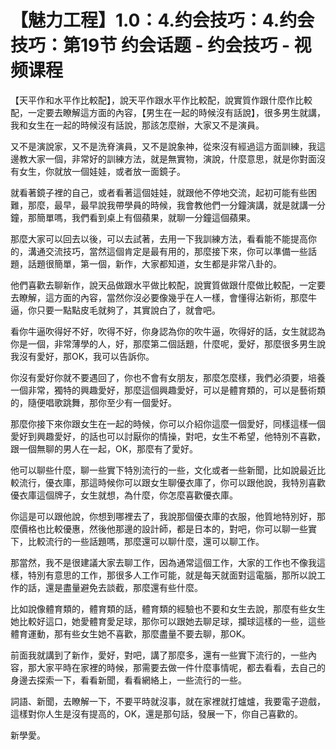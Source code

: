 # 【魅力工程】1.0：4.约会技巧：4.约会技巧：第19节 约会话题 - 约会技巧 - 视频课程

【天平作和水平作比較配】，說天平作跟水平作比較配，說實質作跟什麼作比較配，一定要去瞭解這方面的內容，【男生在一起的時候沒有話說】，很多男生就講，我和女生在一起的時候沒有話說，那該怎麼辦，大家又不是演員。

又不是演說家，又不是洗脊演員，又不是說象神，從來沒有經過這方面訓練，我這邊教大家一個，非常好的訓練方法，就是無實物，演說，什麼意思，就是你對面沒有女生，你就放一個娃娃，或者放一面鏡子。

就看著鏡子裡的自己，或者看著這個娃娃，就跟他不停地交流，起初可能有些困難，那麼，最早，最早說我帶學員的時候，我會教他們一分鐘演講，就是就講一分鐘，那簡單嗎，我們看到桌上有個蘋果，就聊一分鐘這個蘋果。

那麼大家可以回去以後，可以去試著，去用一下我訓練方法，看看能不能提高你的，溝通交流技巧，當然這個肯定是最有用的，那麼接下來，你可以準備一些話題，話題很簡單，第一個，新作，大家都知道，女生都是非常八卦的。

他們喜歡去聊新作，說天品做跟水平做比較配，說實質做跟什麼做比較配，一定要去瞭解，這方面的內容，當然你沒必要像幾乎在人一樣，會懂得沾新術，那麼牛逼，你只要一點點皮毛就夠了，其實說白了，就會吧。

看你牛逼吹得好不好，吹得不好，你身認為你的吹牛逼，吹得好的話，女生就認為你是一個，非常薄學的人，好，那麼第二個話題，什麼呢，愛好，那麼很多男生說我沒有愛好，那OK，我可以告訴你。

你沒有愛好你就不要遇回了，你也不會有女朋友，那麼怎麼樣，我們必須要，培養一個非常，獨特的興趣愛好，那麼這個興趣愛好，可以是體育類的，可以是藝術類的，隨便唱歌跳舞，那你至少有一個愛好。

那麼你接下來你跟女生在一起的時候，你可以介紹你這麼一個愛好，同樣這樣一個愛好到興趣愛好，的話也可以討厭你的情操，對吧，女生不希望，他特別不喜歡，跟一個無聊的男人在一起，OK，那麼有了愛好。

他可以聊些什麼，聊一些實下特別流行的一些，文化或者一些新聞，比如說最近比較流行，優衣庫，那這時候你可以跟女生聊優衣庫了，你可以跟他說，我特別喜歡優衣庫這個牌子，女生就想，為什麼，你怎麼喜歡優衣庫。

你這是可以跟他說，你想到哪裡去了，我說那個優衣庫的衣服，他質地特別好，那麼價格也比較優惠，然後他那邊的設計師，都是日本的，對吧，你可以聊一些實下，比較流行的一些話題嗎，那麼還可以聊什麼，還可以聊工作。

那當然，我不是很建議大家去聊工作，因為通常這個工作，大家的工作也不像我這樣，特別有意思的工作，那很多人工作可能，就是每天就面對這電腦，那所以說工作的話，還是盡量避免去談截，那麼還有些什麼。

比如說像體育類的，體育類的話，體育類的經驗也不要和女生去說，那麼有些女生她比較好這口，她愛體育愛足球，那你可以跟她去聊足球，攔球這樣的一些，這些體育運動，那有些女生她不喜歡，那麼盡量不要去聊，那OK。

前面我就講到了新作，愛好，對吧，講了那麼多，還有一些實下流行的，一些內容，那大家平時在家裡的時候，那需要去做一件什麼事情呢，都去看看，去自己的身邊去探索一下，看看新聞，看看網絡上，一些流行的一些。

詞語、新聞，去瞭解一下，不要平時就沒事，就在家裡就打爐爐，我要電子遊戲，這樣對你人生是沒有提高的，OK，還是那句話，發展一下，你自己喜歡的。

新學愛。